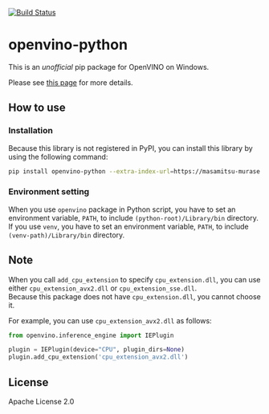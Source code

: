 [![Build Status](https://dev.azure.com/masamitsu-murase/openvino_python/_apis/build/status/masamitsu-murase.openvino-python?branchName=master)](https://dev.azure.com/masamitsu-murase/openvino_python/_build/latest?definitionId=15&branchName=master)

# openvino-python

This is an *unofficial* pip package for OpenVINO on Windows.

Please see [this page](https://masamitsu-murase.github.io/openvino-python/) for more details.

## How to use

### Installation

Because this library is not registered in PyPI, you can install this library by using the following command:

```bash
pip install openvino-python --extra-index-url=https://masamitsu-murase.github.io/openvino-python/simple/
```

### Environment setting

When you use `openvino` package in Python script, you have to set an environment variable, `PATH`, to include `(python-root)/Library/bin` directory.  
If you use `venv`, you have to set an environment variable, `PATH`, to include `(venv-path)/Library/bin` directory.

## Note

When you call `add_cpu_extension` to specify `cpu_extension.dll`, you can use either `cpu_extension_avx2.dll` or `cpu_extension_sse.dll`.  
Because this package does not have `cpu_extension.dll`, you cannot choose it.

For example, you can use `cpu_extension_avx2.dll` as follows:
```python
from openvino.inference_engine import IEPlugin

plugin = IEPlugin(device="CPU", plugin_dirs=None)
plugin.add_cpu_extension('cpu_extension_avx2.dll')
```

## License

Apache License 2.0
